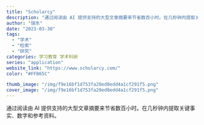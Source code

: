 ```yaml
---
title: "Scholarcy"
description: "通过阅读由 AI 提供支持的大型文章摘要来节省数百小时。在几秒钟内提取关键事实、数字和参考资料。 "
author: "瑞东"
date: "2023-03-30"
tags:
  - "学术"
  - "检索"
  - "研究"
categories: 学习教育 学术科研
series: "application"
website_link: "https://www.scholarcy.com/"
color: "#FFB65C"

thumb_image: "/img/f9e16bf1d753fa20ed0edd4a1cf291f5.png"
cover_image: "/img/f9e16bf1d753fa20ed0edd4a1cf291f5.png"
---
```


通过阅读由 AI 提供支持的大型文章摘要来节省数百小时。在几秒钟内提取关键事实、数字和参考资料。 